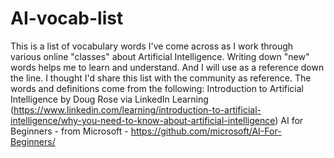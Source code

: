 # AI-vocab-list

This is a list of vocabulary words I've come across as I work through various online "classes" about Artificial Intelligence. Writing down "new" words helps me to learn and understand. And I will use as a reference down the line. 
I thought I'd share this list with the community as reference.
The words and definitions come from the following:
Introduction to Artificial Intelligence by Doug Rose via LinkedIn Learning (https://www.linkedin.com/learning/introduction-to-artificial-intelligence/why-you-need-to-know-about-artificial-intelligence)
AI for Beginners - from Microsoft - https://github.com/microsoft/AI-For-Beginners/
